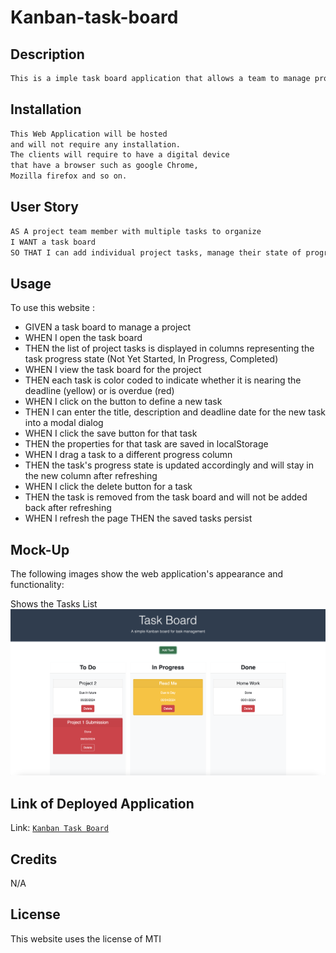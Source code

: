 # Kanban-task-board
## Description
```md 
This is a imple task board application that allows a team to manage project tasks. This app will run in the browser and feature dynamically updated HTML and CSS powered by jQuery..
```

## Installation
```md
This Web Application will be hosted 
and will not require any installation. 
The clients will require to have a digital device 
that have a browser such as google Chrome, 
Mozilla firefox and so on.

```
## User Story

```md
AS A project team member with multiple tasks to organize
I WANT a task board 
SO THAT I can add individual project tasks, manage their state of progress and track overall project progress accordingly
```

## Usage
To use this website :
* GIVEN a task board to manage a project
* WHEN I open the task board
* THEN the list of project tasks is displayed in columns representing the task progress state (Not Yet Started, In Progress, Completed)
* WHEN I view the task board for the project
* THEN each task is color coded to indicate whether it is nearing the deadline (yellow) or is overdue (red)
* WHEN I click on the button to define a new task
* THEN I can enter the title, description and deadline date for the new task into a modal dialog
* WHEN I click the save button for that task
* THEN the properties for that task are saved in localStorage
* WHEN I drag a task to a different progress column
* THEN the task's progress state is updated accordingly and will stay in the new column after refreshing
* WHEN I click the delete button for a task
* THEN the task is removed from the task board and will not be added back after refreshing
* WHEN I refresh the page
THEN the saved tasks persist

## Mock-Up

The following images show the web application's appearance and functionality:



Shows the Tasks List 
![Display the task lists from local storage.](./assets/images/tasks.png)



## Link of Deployed Application
 Link: [`Kanban Task Board`](https://jahdona.github.io/Kanban-task-board/)

## Credits

N/A

## License

This website uses the license of MTI